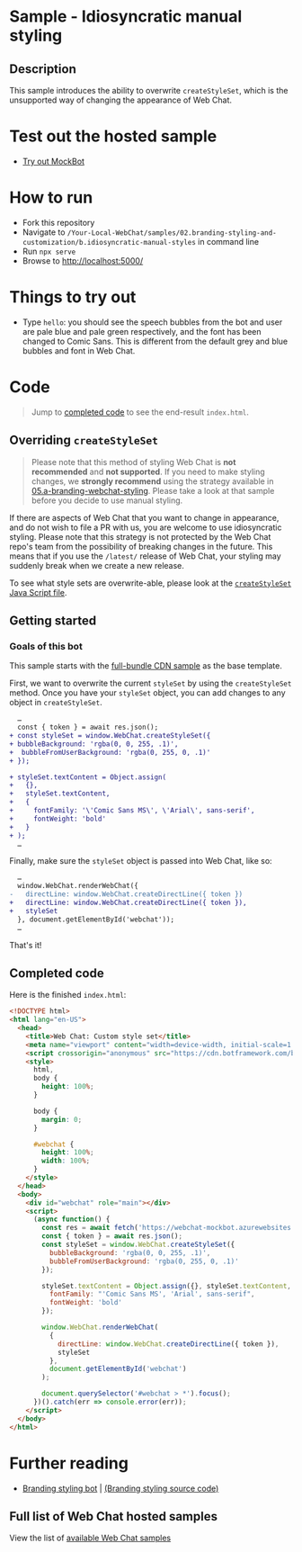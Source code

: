# Sample - Idiosyncratic manual styling

## Description

This sample introduces the ability to overwrite `createStyleSet`, which is the unsupported way of changing the appearance of Web Chat.

# Test out the hosted sample

-  [Try out MockBot](https://microsoft.github.io/BotFramework-WebChat/02.branding-styling-and-customization/b.idiosyncrating-manual-styles)

# How to run

-  Fork this repository
-  Navigate to `/Your-Local-WebChat/samples/02.branding-styling-and-customization/b.idiosyncratic-manual-styles` in command line
-  Run `npx serve`
-  Browse to [http://localhost:5000/](http://localhost:5000/)

# Things to try out

-  Type `hello`: you should see the speech bubbles from the bot and user are pale blue and pale green respectively, and the font has been changed to Comic Sans. This is different from the default grey and blue bubbles and font in Web Chat.

# Code

> Jump to [completed code](#completed-code) to see the end-result `index.html`.

## Overriding `createStyleSet`

> Please note that this method of styling Web Chat is **not recommended** and **not supported**. If you need to make styling changes, we **strongly recommend** using the strategy available in [05.a-branding-webchat-styling](https://github.com/microsoft/BotFramework-WebChat/tree/master/samples/02.branding-styling-and-customization/a.branding-web-chat). Please take a look at that sample before you decide to use manual styling.

If there are aspects of Web Chat that you want to change in appearance, and do not wish to file a PR with us, you are welcome to use idiosyncratic styling. Please note that this strategy is not protected by the Web Chat repo's team from the possibility of breaking changes in the future. This means that if you use the `/latest/` release of Web Chat, your styling may suddenly break when we create a new release.

To see what style sets are overwrite-able, please look at the [`createStyleSet` Java Script file](https://github.com/microsoft/BotFramework-WebChat/blob/master/packages/component/src/Styles/createStyleSet.js).

## Getting started

### Goals of this bot

This sample starts with the [full-bundle CDN sample](../../01.getting-started/a.full-bundle/README.md) as the base template.

First, we want to overwrite the current `styleSet` by using the `createStyleSet` method. Once you have your `styleSet` object, you can add changes to any object in `createStyleSet`.

```diff
  …
  const { token } = await res.json();
+ const styleSet = window.WebChat.createStyleSet({
+ bubbleBackground: 'rgba(0, 0, 255, .1)',
+  bubbleFromUserBackground: 'rgba(0, 255, 0, .1)'
+ });

+ styleSet.textContent = Object.assign(
+   {},
+   styleSet.textContent,
+   {
+     fontFamily: '\'Comic Sans MS\', \'Arial\', sans-serif',
+     fontWeight: 'bold'
+   }
+ );
  …
```

Finally, make sure the `styleSet` object is passed into Web Chat, like so:

```diff
  …
  window.WebChat.renderWebChat({
-   directLine: window.WebChat.createDirectLine({ token })
+   directLine: window.WebChat.createDirectLine({ token }),
+   styleSet
  }, document.getElementById('webchat'));
  …
```

That's it!

## Completed code

Here is the finished `index.html`:

<!-- prettier-ignore-start -->
```html
<!DOCTYPE html>
<html lang="en-US">
  <head>
    <title>Web Chat: Custom style set</title>
    <meta name="viewport" content="width=device-width, initial-scale=1.0" />
    <script crossorigin="anonymous" src="https://cdn.botframework.com/botframework-webchat/latest/webchat.js"></script>
    <style>
      html,
      body {
        height: 100%;
      }

      body {
        margin: 0;
      }

      #webchat {
        height: 100%;
        width: 100%;
      }
    </style>
  </head>
  <body>
    <div id="webchat" role="main"></div>
    <script>
      (async function() {
        const res = await fetch('https://webchat-mockbot.azurewebsites.net/directline/token', { method: 'POST' });
        const { token } = await res.json();
        const styleSet = window.WebChat.createStyleSet({
          bubbleBackground: 'rgba(0, 0, 255, .1)',
          bubbleFromUserBackground: 'rgba(0, 255, 0, .1)'
        });

        styleSet.textContent = Object.assign({}, styleSet.textContent, {
          fontFamily: "'Comic Sans MS', 'Arial', sans-serif",
          fontWeight: 'bold'
        });

        window.WebChat.renderWebChat(
          {
            directLine: window.WebChat.createDirectLine({ token }),
            styleSet
          },
          document.getElementById('webchat')
        );

        document.querySelector('#webchat > *').focus();
      })().catch(err => console.error(err));
    </script>
  </body>
</html>
```
<!-- prettier-ignore-end -->

# Further reading

-  [Branding styling bot](https://microsoft.github.io/BotFramework-WebChat/02.branding-styling-and-customization/a.branding-web-chat) | [(Branding styling source code)](https://github.com/microsoft/BotFramework-WebChat/tree/master/samples/02.branding-styling-and-customization/a.branding-web-chat)

## Full list of Web Chat hosted samples

View the list of [available Web Chat samples](https://github.com/microsoft/BotFramework-WebChat/tree/master/samples)

